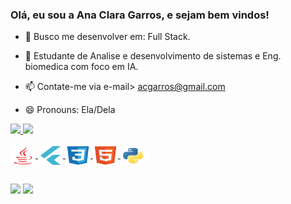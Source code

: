 
### Olá, eu sou a Ana Clara Garros, e sejam bem vindos!


- 🔭 Busco me desenvolver em: Full Stack.
- 🌱 Estudante de Analise e desenvolvimento de sistemas e Eng. biomedica com foco em IA. 
- 📫 Contate-me via e-mail> acgarros@gmail.com
- 😄 Pronouns: Ela/Dela

  <div>
<a href="https://github.com/anaclaragarros">
<img height="180em" src="https://github-readme-stats.vercel.app/api?username=anaclaragarros&show_icons=true&theme=dracula&include_all_comits=true&count_private=true"/>
<img height="180em" src="https://github-readme-stats.vercel.app/api/top-langs/?username=anaclaragarros&layout-compact&langs_count=16&theme=dracula"/>

</div>

<div style="display: inline_block"><br>
  <img align="center" alt="Ana-Js" height="30" width="40" src="https://raw.githubusercontent.com/devicons/devicon/master/icons/java/java-plain.svg">
  <img align="center" alt="Ana-flutter" height="30" width="40" src="https://raw.githubusercontent.com/devicons/devicon/master/icons/flutter/flutter-plain.svg">
  <img align="center" alt="Ana-CSS" height="30" width="40" src="https://raw.githubusercontent.com/devicons/devicon/master/icons/css3/css3-original.svg">
  <img align="center" alt="Ana-HTML" height="30" width="40" src="https://raw.githubusercontent.com/devicons/devicon/master/icons/html5/html5-original.svg">
  <img align="center" alt="Ana-Python" height="30" width="40" src="https://raw.githubusercontent.com/devicons/devicon/master/icons/python/python-original.svg">
   
</div>

##

<div> 
  
  <a href="https://www.linkedin.com/in/ana-clara-garros-9a155887/" target="_blank"><img src="https://img.shields.io/badge/-LinkedIn-%230077B5?style=for-the-badge&logo=linkedin&logoColor=white" target="_blank"></a> 
<a href = "mailto:acgarros@gmail.com"><img src="https://img.shields.io/badge/-Gmail-%23333?style=for-the-badge&logo=gmail&logoColor=white" target="_blank"></a>
 
  
</div>

